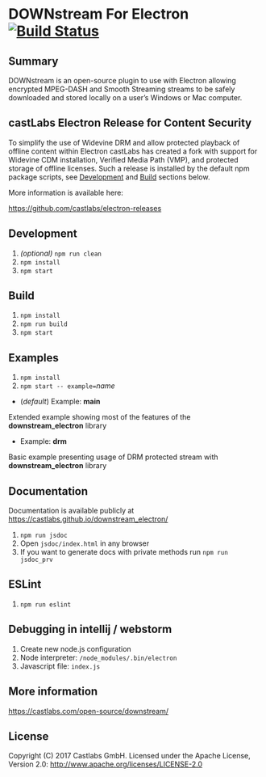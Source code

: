 # DOWNstream For Electron [![Build Status](https://travis-ci.org/castlabs/downstream_electron.svg?branch=master)](https://travis-ci.org/castlabs/downstream_electron)

## Summary

DOWNstream is an open-source plugin to use with Electron allowing encrypted MPEG-DASH and Smooth Streaming streams to be safely downloaded and stored locally on a user’s Windows or Mac computer.

## castLabs Electron Release for Content Security

To simplify the use of Widevine DRM and allow protected playback of offline content within Electron castLabs has created a fork with support for Widevine CDM installation, Verified Media Path (VMP), and protected storage of offline licenses. Such a release is installed by the default npm package scripts, see [Development](#development) and [Build](#build) sections below.

More information is available here:

https://github.com/castlabs/electron-releases

## Development

1. *(optional)* `npm run clean`
2. `npm install`
3. `npm start`

## Build

1. `npm install`
2. `npm run build`
3. `npm start`

## Examples

1. `npm install`
2. `npm start -- example=`*name*

- (*default*) Example: **main**

Extended example showing most of the features of the **downstream_electron** library

- Example: **drm**

Basic example presenting usage of DRM protected stream with **downstream_electron** library

## Documentation

Documentation is available publicly at 
https://castlabs.github.io/downstream_electron/

1. `npm run jsdoc`
2. Open `jsdoc/index.html` in any browser
3. If you want to generate docs with private methods run `npm run jsdoc_prv`

## ESLint

1. `npm run eslint`

## Debugging in intellij / webstorm

1. Create new node.js configuration
2. Node interpreter: `/node_modules/.bin/electron`
3. Javascript file: `index.js`

## More information

https://castlabs.com/open-source/downstream/

## License

Copyright (C) 2017 Castlabs GmbH.
Licensed under the Apache License, Version 2.0: http://www.apache.org/licenses/LICENSE-2.0
